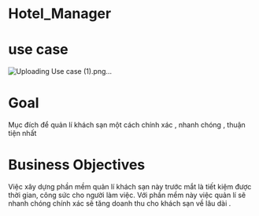 # Hotel_Manager
# use case
![Uploading Use case (1).png…]()

# Goal 
Mục đích để quản lí khách sạn một cách chính xác , nhanh chóng , thuận tiện nhất
# Business Objectives 
Việc xây dựng phần mềm quản lí khách sạn này trước mắt là tiết kiệm được thời gian, công sức cho người làm việc. Với phần mềm này việc quản lí sẽ nhanh chóng chính xác sẽ tăng doanh thu cho khách sạn về lâu dài .
